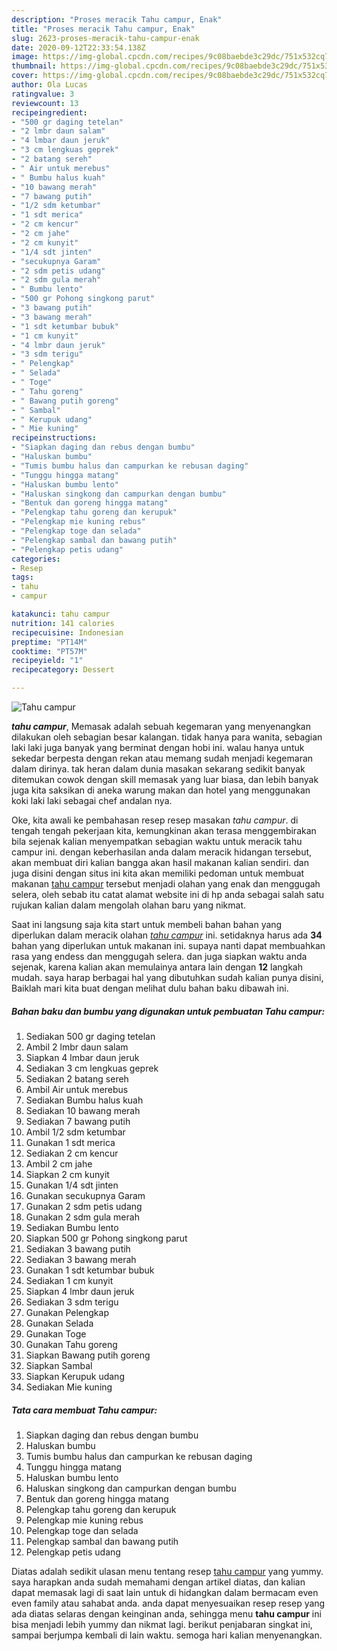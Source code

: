 ```yaml
---
description: "Proses meracik Tahu campur, Enak"
title: "Proses meracik Tahu campur, Enak"
slug: 2623-proses-meracik-tahu-campur-enak
date: 2020-09-12T22:33:54.138Z
image: https://img-global.cpcdn.com/recipes/9c08baebde3c29dc/751x532cq70/tahu-campur-foto-resep-utama.jpg
thumbnail: https://img-global.cpcdn.com/recipes/9c08baebde3c29dc/751x532cq70/tahu-campur-foto-resep-utama.jpg
cover: https://img-global.cpcdn.com/recipes/9c08baebde3c29dc/751x532cq70/tahu-campur-foto-resep-utama.jpg
author: Ola Lucas
ratingvalue: 3
reviewcount: 13
recipeingredient:
- "500 gr daging tetelan"
- "2 lmbr daun salam"
- "4 lmbar daun jeruk"
- "3 cm lengkuas geprek"
- "2 batang sereh"
- " Air untuk merebus"
- " Bumbu halus kuah"
- "10 bawang merah"
- "7 bawang putih"
- "1/2 sdm ketumbar"
- "1 sdt merica"
- "2 cm kencur"
- "2 cm jahe"
- "2 cm kunyit"
- "1/4 sdt jinten"
- "secukupnya Garam"
- "2 sdm petis udang"
- "2 sdm gula merah"
- " Bumbu lento"
- "500 gr Pohong singkong parut"
- "3 bawang putih"
- "3 bawang merah"
- "1 sdt ketumbar bubuk"
- "1 cm kunyit"
- "4 lmbr daun jeruk"
- "3 sdm terigu"
- " Pelengkap"
- " Selada"
- " Toge"
- " Tahu goreng"
- " Bawang putih goreng"
- " Sambal"
- " Kerupuk udang"
- " Mie kuning"
recipeinstructions:
- "Siapkan daging dan rebus dengan bumbu"
- "Haluskan bumbu"
- "Tumis bumbu halus dan campurkan ke rebusan daging"
- "Tunggu hingga matang"
- "Haluskan bumbu lento"
- "Haluskan singkong dan campurkan dengan bumbu"
- "Bentuk dan goreng hingga matang"
- "Pelengkap tahu goreng dan kerupuk"
- "Pelengkap mie kuning rebus"
- "Pelengkap toge dan selada"
- "Pelengkap sambal dan bawang putih"
- "Pelengkap petis udang"
categories:
- Resep
tags:
- tahu
- campur

katakunci: tahu campur 
nutrition: 141 calories
recipecuisine: Indonesian
preptime: "PT14M"
cooktime: "PT57M"
recipeyield: "1"
recipecategory: Dessert

---
```



![Tahu campur](https://img-global.cpcdn.com/recipes/9c08baebde3c29dc/751x532cq70/tahu-campur-foto-resep-utama.jpg)

<b><i>tahu campur</i></b>, Memasak adalah sebuah kegemaran yang menyenangkan dilakukan oleh sebagian besar kalangan. tidak hanya para wanita, sebagian laki laki juga banyak yang berminat dengan hobi ini. walau hanya untuk sekedar berpesta dengan rekan atau memang sudah menjadi kegemaran dalam dirinya. tak heran dalam dunia masakan sekarang sedikit banyak ditemukan cowok dengan skill memasak yang luar biasa, dan lebih banyak juga kita saksikan di aneka warung makan dan hotel yang menggunakan koki laki laki sebagai chef andalan nya.



Oke, kita awali ke pembahasan resep resep masakan <i>tahu campur</i>. di tengah tengah pekerjaan kita, kemungkinan akan terasa menggembirakan bila sejenak kalian menyempatkan sebagian waktu untuk meracik tahu campur ini. dengan keberhasilan anda dalam meracik hidangan tersebut, akan membuat diri kalian bangga akan hasil makanan kalian sendiri. dan juga disini dengan situs ini kita akan memiliki pedoman untuk membuat makanan <u>tahu campur</u> tersebut menjadi olahan yang enak dan menggugah selera, oleh sebab itu catat alamat website ini di hp anda sebagai salah satu rujukan kalian dalam mengolah olahan baru yang nikmat.


Saat ini langsung saja kita start untuk membeli bahan bahan yang diperlukan dalam meracik olahan <u><i>tahu campur</i></u> ini. setidaknya harus ada <b>34</b> bahan yang diperlukan untuk makanan ini. supaya nanti dapat membuahkan rasa yang endess dan menggugah selera. dan juga siapkan waktu anda sejenak, karena kalian akan memulainya antara lain dengan <b>12</b> langkah mudah. saya harap berbagai hal yang dibutuhkan sudah kalian punya disini, Baiklah mari kita buat dengan melihat dulu bahan baku dibawah ini.

<!--inarticleads1-->

##### Bahan baku dan bumbu yang digunakan untuk pembuatan Tahu campur:

1. Sediakan 500 gr daging tetelan
1. Ambil 2 lmbr daun salam
1. Siapkan 4 lmbar daun jeruk
1. Sediakan 3 cm lengkuas geprek
1. Sediakan 2 batang sereh
1. Ambil  Air untuk merebus
1. Sediakan  Bumbu halus kuah
1. Sediakan 10 bawang merah
1. Sediakan 7 bawang putih
1. Ambil 1/2 sdm ketumbar
1. Gunakan 1 sdt merica
1. Sediakan 2 cm kencur
1. Ambil 2 cm jahe
1. Siapkan 2 cm kunyit
1. Gunakan 1/4 sdt jinten
1. Gunakan secukupnya Garam
1. Gunakan 2 sdm petis udang
1. Gunakan 2 sdm gula merah
1. Sediakan  Bumbu lento
1. Siapkan 500 gr Pohong singkong parut
1. Sediakan 3 bawang putih
1. Sediakan 3 bawang merah
1. Gunakan 1 sdt ketumbar bubuk
1. Sediakan 1 cm kunyit
1. Siapkan 4 lmbr daun jeruk
1. Sediakan 3 sdm terigu
1. Gunakan  Pelengkap
1. Gunakan  Selada
1. Gunakan  Toge
1. Gunakan  Tahu goreng
1. Siapkan  Bawang putih goreng
1. Siapkan  Sambal
1. Siapkan  Kerupuk udang
1. Sediakan  Mie kuning




<!--inarticleads2-->

##### Tata cara membuat Tahu campur:

1. Siapkan daging dan rebus dengan bumbu
1. Haluskan bumbu
1. Tumis bumbu halus dan campurkan ke rebusan daging
1. Tunggu hingga matang
1. Haluskan bumbu lento
1. Haluskan singkong dan campurkan dengan bumbu
1. Bentuk dan goreng hingga matang
1. Pelengkap tahu goreng dan kerupuk
1. Pelengkap mie kuning rebus
1. Pelengkap toge dan selada
1. Pelengkap sambal dan bawang putih
1. Pelengkap petis udang




Diatas adalah sedikit ulasan menu tentang resep <u>tahu campur</u> yang yummy. saya harapkan anda sudah memahami dengan artikel diatas, dan kalian dapat memasak lagi di saat lain untuk di hidangkan dalam bermacam even even family atau sahabat anda. anda dapat menyesuaikan resep resep yang ada diatas selaras dengan keinginan anda, sehingga menu <b>tahu campur</b> ini bisa menjadi lebih yummy dan nikmat lagi. berikut penjabaran singkat ini, sampai berjumpa kembali di lain waktu. semoga hari kalian menyenangkan.
